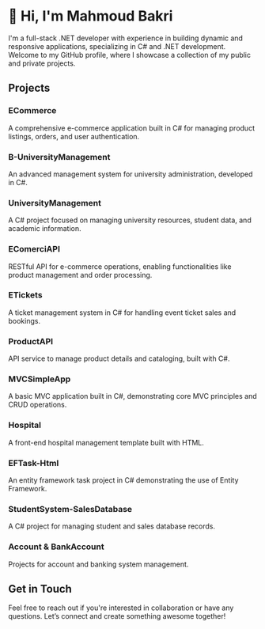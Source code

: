 # 👋 Hi, I'm Mahmoud Bakri

I'm a full-stack .NET developer with experience in building dynamic and responsive applications, specializing in C# and .NET development. Welcome to my GitHub profile, where I showcase a collection of my public and private projects.

## Projects

### ECommerce
A comprehensive e-commerce application built in C# for managing product listings, orders, and user authentication.

### B-UniversityManagement
An advanced management system for university administration, developed in C#.

### UniversityManagement
A C# project focused on managing university resources, student data, and academic information.

### EComerciAPI
RESTful API for e-commerce operations, enabling functionalities like product management and order processing.

### ETickets
A ticket management system in C# for handling event ticket sales and bookings.

### ProductAPI
API service to manage product details and cataloging, built with C#.

### MVCSimpleApp
A basic MVC application built in C#, demonstrating core MVC principles and CRUD operations.

### Hospital
A front-end hospital management template built with HTML.

### EFTask-Html
An entity framework task project in C# demonstrating the use of Entity Framework.

### StudentSystem-SalesDatabase
A C# project for managing student and sales database records.

### Account & BankAccount
Projects for account and banking system management.

## Get in Touch
Feel free to reach out if you're interested in collaboration or have any questions. Let’s connect and create something awesome together!
